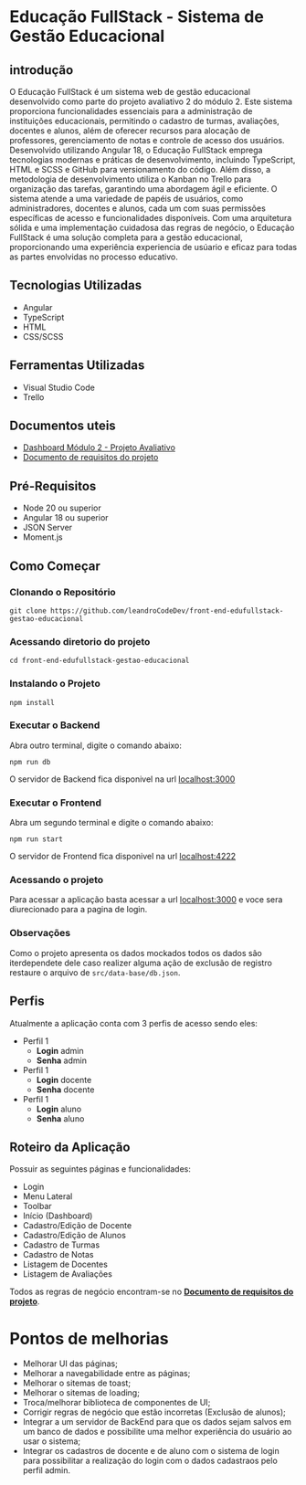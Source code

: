 # Educação FullStack - Sistema de Gestão Educacional

## introdução

O Educação FullStack é um sistema web de gestão educacional desenvolvido como parte do projeto avaliativo 2 do módulo 2. Este sistema proporciona funcionalidades essenciais para a administração de instituições educacionais, permitindo o cadastro de turmas, avaliações, docentes e alunos, além de oferecer recursos para alocação de professores, gerenciamento de notas e controle de acesso dos usuários. Desenvolvido utilizando Angular 18, o Educação FullStack emprega tecnologias modernas e práticas de desenvolvimento, incluindo TypeScript, HTML e SCSS e GitHub para versionamento do código. Além disso, a metodologia de desenvolvimento utiliza o Kanban no Trello para organização das tarefas, garantindo uma abordagem ágil e eficiente. O sistema atende a uma variedade de papéis de usuários, como administradores, docentes e alunos, cada um com suas permissões específicas de acesso e funcionalidades disponíveis. Com uma arquitetura sólida e uma implementação cuidadosa das regras de negócio, o Educação FullStack é uma solução completa para a gestão educacional, proporcionando uma experiência experiencia de usúario e eficaz para todas as partes envolvidas no processo educativo.


## Tecnologias Utilizadas

- Angular
- TypeScript
- HTML
- CSS/SCSS

## Ferramentas Utilizadas

- Visual Studio Code
- Trello

## Documentos uteis
- [Dashboard Módulo 2 - Projeto Avaliativo](https://trello.com/b/LsBKQGGy/modulo-2-projeto-avaliativo)
- [Documento de requisitos do projeto](https://docs.google.com/document/d/e/2PACX-1vS6cfVygMK6Wr1NnwHjAUq6HRwilGVD7f4cFDs2OUJYN97FbYt54NHY1At1RJhZeURVXzxp92MLf_oo/pub)



## Pré-Requisitos
- Node 20 ou superior
- Angular 18 ou superior
- JSON Server
- Moment.js

## Como Começar

### Clonando o Repositório

```
git clone https://github.com/leandroCodeDev/front-end-edufullstack-gestao-educacional
```
###  Acessando diretorio do projeto

```
cd front-end-edufullstack-gestao-educacional
```

### Instalando o Projeto

```
npm install
```

### Executar o Backend

Abra outro terminal, digite o comando abaixo:

```
npm run db
```

O servidor de Backend fica disponivel na url [localhost:3000](localhost:3000)

### Executar o Frontend

Abra um segundo terminal e digite o comando abaixo:

```
npm run start
```
O servidor de Frontend fica disponivel na url [localhost:4222](localhost:4222)

### Acessando o projeto

Para acessar a aplicação basta acessar a url [localhost:3000](localhost:3000) e voce sera diurecionado para a pagina de login.

### Observações

Como o projeto apresenta os dados mockados todos os dados são iterdependete dele caso realizer alguma ação de exclusão de registro restaure o arquivo de ``src/data-base/db.json``.


## Perfis

Atualmente a aplicação conta com 3 perfis de acesso sendo eles:
- Perfil 1
  - **Login** admin 
  - **Senha** admin
- Perfil 1
  - **Login** docente 
  - **Senha** docente
- Perfil 1
  - **Login** aluno
  - **Senha** aluno



## Roteiro da Aplicação

Possuir as seguintes páginas e funcionalidades:

- Login
- Menu Lateral
- Toolbar
- Início (Dashboard)
- Cadastro/Edição de Docente
- Cadastro/Edição de Alunos
- Cadastro de Turmas
- Cadastro de Notas
- Listagem de Docentes
- Listagem de Avaliações

Todos as regras de negócio encontram-se no **[Documento de requisitos do projeto](https://docs.google.com/document/d/e/2PACX-1vS6cfVygMK6Wr1NnwHjAUq6HRwilGVD7f4cFDs2OUJYN97FbYt54NHY1At1RJhZeURVXzxp92MLf_oo/pub)**.


# Pontos de melhorias

- Melhorar UI das páginas;
- Melhorar a navegabilidade entre as páginas;
- Melhorar o sitemas de toast;
- Melhorar o sitemas de loading;
- Troca/melhorar biblioteca de componentes de UI;
- Corrigir regras de negócio que estão incorretas (Exclusão de alunos);
- Integrar a um servidor de BackEnd para que os dados sejam salvos em um banco de dados e possibilite uma melhor experiência do usuário ao usar o sistema;
- Integrar os cadastros de docente e de aluno com o sistema de login para possibilitar a realização do login com o dados cadastraos pelo perfil admin.
